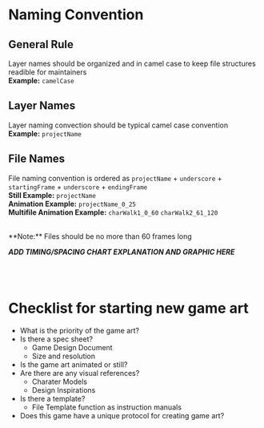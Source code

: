 # Naming Convention

## General Rule<br>
Layer names should be organized and in camel case to keep file structures readible for maintainers <br>
**Example:** `camelCase`

## Layer Names <br>
Layer naming convection should be typical camel case convention
<br>
**Example:** `projectName`

## File Names <br>
File naming convention is ordered as `projectName` + `underscore` + `startingFrame` + `underscore` + `endingFrame`
<br>
**Still Example:** `projectName`
<br>
**Animation Example:** `projectName_0_25`
<br>
**Multifile Animation Example:** `charWalk1_0_60` `charWalk2_61_120`

<br>
**Note:** Files should be no more than 60 frames long

***ADD TIMING/SPACING CHART EXPLANATION AND GRAPHIC HERE***


<br><br>
# Checklist for starting new game art
   * What is the priority of the game art?
   * Is there a spec sheet?
      * Game Design Document
      * Size and resolution
   * Is the game art animated or still?
   * Are there are any visual references?
       * Charater Models
       * Design Inspirations   
   * Is there a template?
       * File Template function as instruction manuals
   * Does this game have a unique protocol for creating game art?
   
  <br><br>
  
